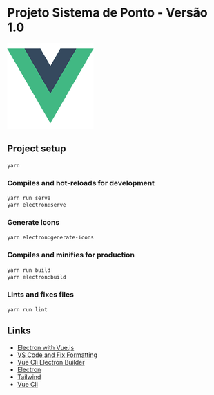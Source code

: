 # Projeto Sistema de Ponto - Versão 1.0

[![Ponto}][i-logo]][l-projeto]

## Project setup

```shell
yarn
```

### Compiles and hot-reloads for development

```shell
yarn run serve
yarn electron:serve
```

### Generate Icons

```shell
yarn electron:generate-icons
```

### Compiles and minifies for production

```shell
yarn run build
yarn electron:build
```

### Lints and fixes files

```shell
yarn run lint
```

## Links

- [Electron with Vue.js][l-video-1]
- [VS Code and Fix Formatting][l-video-2]
- [Vue Cli Electron Builder][l-vue-cli-plugin-electron]
- [Electron][l-electronjs]
- [Tailwind][l-tailwind]
- [Vue Cli](https://cli.vuejs.org/config)

[i-logo]: src/assets/logo.png "Logo Projeto"

[l-projeto]: https://www.youtube.com/watch?v=Fl7---SEORQ
[l-video-1]: https://www.youtube.com/watch?v=Fl7---SEORQ
[l-video-2]: https://www.youtube.com/watch?v=z3u6LYRKHWE
[l-electronjs]: https://www.electronjs.org/docs/tutorial/first-app
[l-tailwind]: https://tailwindcss.com
[l-vue-cli-plugin-electron]: https://nklayman.github.io/vue-cli-plugin-electron-builder/guide
